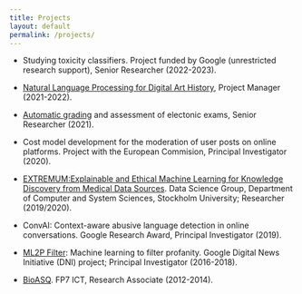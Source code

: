 ```yaml
---
title: Projects
layout: default
permalink: /projects/
---
```


* Studying toxicity classifiers. Project funded by Google (unrestricted research support), Senior Researcher (2022-2023).

* [Natural Language Processing for Digital Art History](https://www.su.se/english/research/research-projects/natural-language-processing-for-digital-art-history), Project Manager (2021-2022). 

* [Automatic grading](https://datascience.dsv.su.se/projects/autograding.html) and assessment of electonic exams, Senior Researcher (2021).

* Cost model development for the moderation of user posts on online platforms. Project with the European Commision, Principal Investigator (2020). 

* [EXTREMUM:Explainable and Ethical Machine Learning for Knowledge Discovery from Medical Data Sources](https://dsv.su.se/en/research/research-areas/datascience/extremum-explainable-and-ethical-machine-learning-for-knowledge-discovery-from-medical-data-sources-1.442728). Data Science Group, Department of Computer and System Sciences, Stockholm University; Researcher (2019/2020).

* ConvAI: Context-aware abusive language detection in online conversations. Google Research Award, Principal Investigator (2019).

* [ML2P Filter](https://newsinitiative.withgoogle.com/dnifund/dni-projects/ml2p-filter/): Machine learning to filter profanity. Google Digital News Initiative (DNI) project; Principal Investigator (2016-2018).

* [BioASQ](http://www.bioasq.org/). FP7 ICT, Research Associate (2012-2014).
